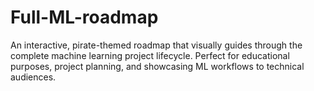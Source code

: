 # Full-ML-roadmap
An interactive, pirate-themed roadmap that visually guides through the complete machine learning project lifecycle. Perfect for educational purposes, project planning, and showcasing ML workflows to technical audiences.   
